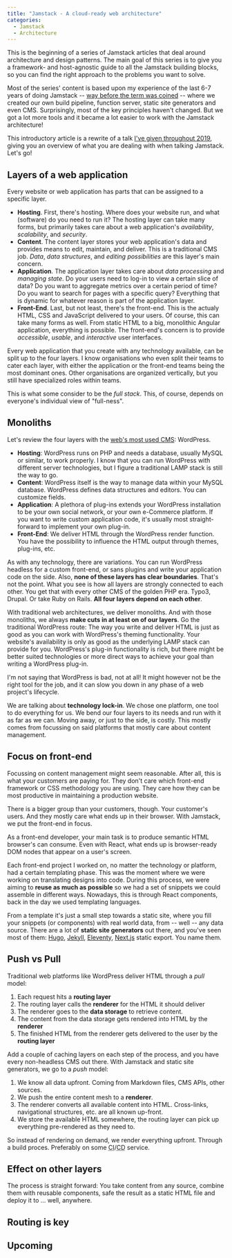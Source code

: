 ```yaml
---
title: "Jamstack - A cloud-ready web architecture"
categories:
  - Jamstack
  - Architecture
---
```


This is the beginning of a series of Jamstack articles that deal around architecture and design patterns. The main goal of this series is to give you a framework- and host-agnostic guide to all the Jamstack building blocks, so you can find the right approach to the problems you want to solve.

Most of the series' content is based upon my experience of the last 6-7 years of doing Jamstack -- [way before the term was coined](https://www.smashingmagazine.com/2016/08/using-a-static-site-generator-at-scale-lessons-learned/) -- where we created our own build pipeline, function server, static site generators and even CMS. Surprisingly, most of the key principles haven't changed. But we got a lot more tools and it became a lot easier to work with the Jamstack architecture!

This introductory article is a rewrite of a talk [I've given throughout 2019](https://www.youtube.com/watch?v=nZUwrCCKZrs), giving you an overview of what you are dealing with when talking Jamstack. Let's go!

## Layers of a web application

Every website or web application has parts that can be assigned to a specific layer.

<!-- TODO add image -->

* **Hosting**. First, there's hosting. Where does your website run, and what (software) do you need to run it? The hosting layer can take many forms, but primarily takes care about a web application's *availability*, *scalability*, and *security*.
* **Content**. The content layer stores your web application's data and provides means to edit, maintain, and deliver. This is a traditional CMS job. *Data*, *data structures*, and *editing possibilities* are this layer's main concern.
* **Application**. The application layer takes care about *data processing* and *managing state*. Do your users need to log-in to view a certain slice of data? Do you want to aggregate metrics over a certain period of time? Do you want to search for pages with a specific query? Everything that is dynamic for whatever reason is part of the application layer.
* **Front-End**. Last, but not least, there's the front-end. This is the actualy HTML, CSS and JavaScript delivered to your users. Of course, this can take many forms as well. From static HTML to a big, monolithic Angular application, everything is possible. The front-end's concern is to provide *accessible*, *usable*, and *interactive* user interfaces.

Every web application that you create with any technology available, can be split up to the four layers. I know organisations who even split  their teams to cater each layer, with either the application or the front-end teams being the most dominant ones. Other organisations are organized vertically, but you still have specialized roles within teams.

This is what some consider to be the *full stack*. This, of course, depends on everyone's individual view of "full-ness".

## Monoliths

Let's review the four layers with the [web's most used CMS](https://almanac.httparchive.org/en/2020/cms#top-cmss): WordPress.

* **Hosting**: WordPress runs on PHP and needs a database, usually MySQL or similar, to work properly. I know that you can run WordPress with different server technologies, but I figure a traditional LAMP stack is still the way to go.
* **Content**: WordPress itself is the way to manage data within your MySQL database. WordPress defines data structures and editors. You can customize fields.
* **Application**: A plethora of plug-ins extends your WordPress installation to be your own social network, or your own e-Commerce platform. If you want to write custom application code, it's usually most straight-forward to implement your own plug-in.
* **Front-End**: We deliver HTML through the WordPress render function. You have the possibility to influence the HTML output through themes, plug-ins, etc.

As with any technology, there are variations. You can run WordPress headless for a custom front-end, or sans plugins and write your application code on the side. Also, **none of these layers has clear boundaries**. That's not the point. What you see is how all layers are strongly connected to each other. You get that with every other CMS of the golden PHP era. Typo3, Drupal. Or take Ruby on Rails. **All four layers depend on each other**.

With traditional web architectures, we deliver monoliths. And with those monoliths, we always **make cuts in at least on of our layers**. Go the traditional WordPress route: The way you write and deliver HTML is just as good as you can work with WordPress's theming functionality. Your website's availability is only as good as the underlying LAMP stack can provide for you. WordPress's plug-in functionality is rich, but there might be better suited technologies or more direct ways to achieve your goal than writing a WordPress plug-in.

I'm not saying that WordPress is bad, not at all! It might however not be the right tool for the job, and it can slow you down in any phase of a web project's lifecycle.

We are talking about **technology lock-in**. We chose one platform, one tool to do everything for us. We bend our four layers to its needs and run with it as far as we can. Moving away, or just to the side, is costly. This mostly comes from focussing on said platforms that mostly care about content management.

## Focus on front-end

Focussing on content management might seem reasonable. After all, this is what your customers are paying for. They don't care which front-end framework or CSS methodology you are using. They care how they can be most productive in maintaining a production website.

There is a bigger group than your customers, though. Your customer's users. And they mostly care what ends up in their browser. With Jamstack, we put the front-end in focus.

As a front-end developer, your main task is to produce semantic HTML browser's can consume. Even with React, what ends up is browser-ready DOM nodes that appear on a user's screen. 

Each front-end project I worked on, no matter the technology or platform, had a certain templating phase. This was the moment where we were working on translating designs into code. During this process, we were aiming to **reuse as much as possible** so we had a set of snippets we could assemble in different ways. Nowadays, this is through React components, back in the day we used templating languages. 

From a template it's just a small step towards a static site, where you fill your snippets (or components) with real world data, from -- well -- any data source. There are a lot of **static site generators** out there, and you've seen most of them: [Hugo](https://gohugo.io/), [Jekyll](https://jekyllrb.com), [Eleventy](https://11ty.dev), [Next.js](https://nextjs.org) static export. You name them.

## Push vs Pull

Traditional web platforms like WordPress deliver HTML through a *pull* model:

1. Each request hits a **routing layer**
2. The routing layer calls the **renderer** for the HTML it should deliver
3. The renderer goes to the **data storage** to retrieve content.
4. The content from the data storage gets rendered into HTML by the **renderer**
5. The finished HTML from the renderer gets delivered to the user by the **routing layer**

<!-- TODO ADD IMAGE -->

Add a couple of caching layers on each step of the process, and you have every non-headless CMS out there. With Jamstack and static site generators, we go to a *push* model:

1. We know all data upfront. Coming from Markdown files, CMS APIs, other sources. 
2. We push the entire content mesh to a **renderer**.
3. The renderer converts all available content into HTML. Cross-links, navigational structures, etc. are all known up-front.
4. We store the available HTML somewhere, the routing layer can pick up everything pre-rendered as they need to.

<!-- TODO ADD IMAGE -->

So instead of rendering on demand, we render everything upfront. Through a build proces. Preferably on some <abbr title="continuous integration">CI</abbr>/<abbr title="continuous delivery">CD</abbr> service.


## Effect on other layers


The process is straight forward: You take content from any source, combine them with reusable components, safe the result as a static HTML file and deploy it to ... well, anywhere.

## Routing is key

## Upcoming
